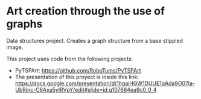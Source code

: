 # Art creation through the use of graphs
Data structures project. Creates a graph structure from a base stippled image.

This project uses code from the following projects:
* PyTSPArt: https://github.com/RoboTums/PyTSPArt
* The presentation of this proyect is inside this link: https://docs.google.com/presentation/d/1hgaiHGW1DUUE1qAda9O07la-UbRinc-C6Axa5ylRVpY/edit#slide=id.g107664ea9c0_0_4
